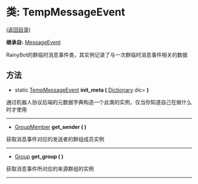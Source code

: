 # 类: TempMessageEvent  
[(返回目录)](README.md)  
  
**继承自:** [MessageEvent](MessageEvent.md)  
  
RainyBot的群临时消息事件类，其实例记录了与一次群临时消息事件相关的数据  
  
## 方法 
  
- static [TempMessageEvent](TempMessageEvent.md) **init_meta (** [Dictionary](https://docs.godotengine.org/en/latest/classes/class_dictionary.html) dic= **)**  
  
通过机器人协议后端的元数据字典构造一个此类的实例，仅当你知道自己在做什么时才使用  
  
---  
  
-  [GroupMember](GroupMember.md) **get_sender ( )**  
  
获取消息事件对应的发送者的群组成员实例  
  
---  
  
-  [Group](Group.md) **get_group ( )**  
  
获取消息事件所对应的来源群组的实例  
  
---  
  

